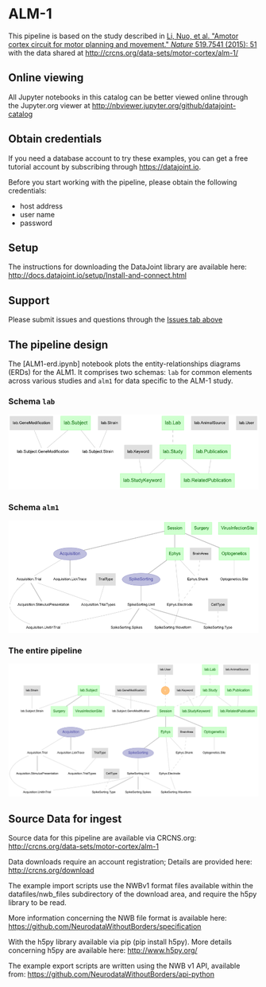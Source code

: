 # ALM-1 

This pipeline is based on the study described in [Li, Nuo, et al. "Amotor cortex circuit for motor planning and movement." _Nature_ 519.7541 (2015): 51](https://www.ncbi.nlm.nih.gov/pubmed/25731172) with the data shared at  http://crcns.org/data-sets/motor-cortex/alm-1/


## Online viewing
All Jupyter notebooks in this catalog can be better viewed online through the Jupyter.org viewer at
http://nbviewer.jupyter.org/github/datajoint-catalog

## Obtain credentials
If you need a database account to try these examples, you can get a free tutorial account by subscribing through https://datajoint.io.

Before you start working with the pipeline, please obtain the following credentials:
* host address
* user name 
* password

## Setup
The instructions for downloading the DataJoint library are available here: 
http://docs.datajoint.io/setup/Install-and-connect.html

## Support
Please submit issues and questions through the [Issues tab above](https://github.com/datajoint-catalog/djcat-ALM1/issues)


## The pipeline design 
The [ALM1-erd.ipynb] notebook plots the entity-relationships diagrams (ERDs) for the ALM1.
It comprises two schemas: `lab` for common elements across various studies and `alm1` for data specific to the ALM-1 study.

### Schema `lab`
![lab erd](erd-lab.png)

### Schema `alm1`
![lab erd](erd-alm1.png)

### The entire pipeline
![entire pipeline](erd.png)

## Source Data for ingest 

Source data for this pipeline are available via CRCNS.org:
http://crcns.org/data-sets/motor-cortex/alm-1

Data downloads require an account registration; Details are provided here:
http://crcns.org/download

The example import scripts use the NWBv1 format files available within the datafiles/nwb_files subdirectory of the download area, and require the h5py library to be read.

More information concerning the NWB file format is available here:
https://github.com/NeurodataWithoutBorders/specification

With the h5py library available via pip (pip install h5py). More details concerning h5py are available here:
http://www.h5py.org/

The example export scripts are written using the NWB v1 API, available from:
https://github.com/NeurodataWithoutBorders/api-python

